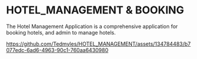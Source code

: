 # HOTEL_MANAGEMENT & BOOKING

The Hotel Management Application is a comprehensive application for booking hotels, and admin to manage hotels. 


https://github.com/Tedmyles/HOTEL_MANAGEMENT/assets/134784483/b7077edc-6ad6-4963-90c1-760aa6430980

